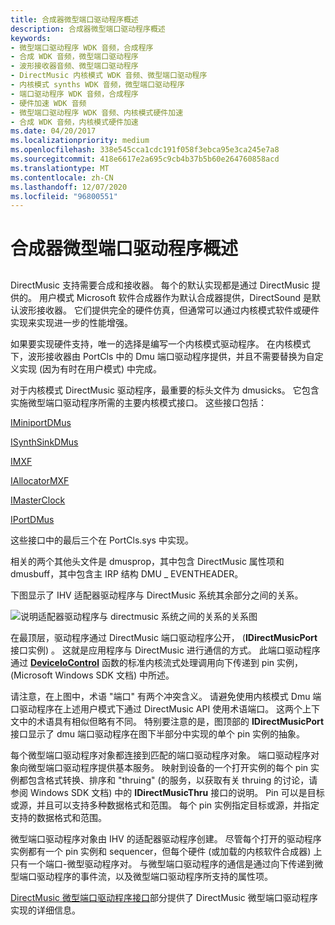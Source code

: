 ```yaml
---
title: 合成器微型端口驱动程序概述
description: 合成器微型端口驱动程序概述
keywords:
- 微型端口驱动程序 WDK 音频，合成程序
- 合成 WDK 音频，微型端口驱动程序
- 波形接收器音频、微型端口驱动程序
- DirectMusic 内核模式 WDK 音频、微型端口驱动程序
- 内核模式 synths WDK 音频，微型端口驱动程序
- 端口驱动程序 WDK 音频，合成程序
- 硬件加速 WDK 音频
- 微型端口驱动程序 WDK 音频、内核模式硬件加速
- 合成 WDK 音频，内核模式硬件加速
ms.date: 04/20/2017
ms.localizationpriority: medium
ms.openlocfilehash: 338e545cca1cdc191f058f3ebca95e3ca245e7a8
ms.sourcegitcommit: 418e6617e2a695c9cb4b37b5b60e264760858acd
ms.translationtype: MT
ms.contentlocale: zh-CN
ms.lasthandoff: 12/07/2020
ms.locfileid: "96800551"
---
```

# <a name="synthesizer-miniport-driver-overview"></a>合成器微型端口驱动程序概述


## <span id="synthesizer_miniport_driver_overview"></span><span id="SYNTHESIZER_MINIPORT_DRIVER_OVERVIEW"></span>


DirectMusic 支持需要合成和接收器。 每个的默认实现都是通过 DirectMusic 提供的。 用户模式 Microsoft 软件合成器作为默认合成器提供，DirectSound 是默认波形接收器。 它们提供完全的硬件仿真，但通常可以通过内核模式软件或硬件实现来实现进一步的性能增强。

如果要实现硬件支持，唯一的选择是编写一个内核模式驱动程序。 在内核模式下，波形接收器由 PortCls 中的 Dmu 端口驱动程序提供，并且不需要替换为自定义实现 (因为有时在用户模式) 中完成。

对于内核模式 DirectMusic 驱动程序，最重要的标头文件为 dmusicks。 它包含实施微型端口驱动程序所需的主要内核模式接口。 这些接口包括：

[IMiniportDMus](/windows-hardware/drivers/ddi/dmusicks/nn-dmusicks-iminiportdmus)

[ISynthSinkDMus](/windows-hardware/drivers/ddi/dmusicks/nn-dmusicks-isynthsinkdmus)

[IMXF](/windows-hardware/drivers/ddi/dmusicks/nn-dmusicks-imxf)

[IAllocatorMXF](/windows-hardware/drivers/ddi/dmusicks/nn-dmusicks-iallocatormxf)

[IMasterClock](/windows-hardware/drivers/ddi/dmusicks/nn-dmusicks-imasterclock)

[IPortDMus](/windows-hardware/drivers/ddi/dmusicks/nn-dmusicks-iportdmus)

这些接口中的最后三个在 PortCls.sys 中实现。

相关的两个其他头文件是 dmusprop，其中包含 DirectMusic 属性项和 dmusbuff，其中包含主 IRP 结构 DMU \_ EVENTHEADER。

下图显示了 IHV 适配器驱动程序与 DirectMusic 系统其余部分之间的关系。

![说明适配器驱动程序与 directmusic 系统之间的关系的关系图](images/dmkmbig.png)

在最顶层，驱动程序通过 DirectMusic 端口驱动程序公开， (**IDirectMusicPort** 接口实例) 。 这就是应用程序与 DirectMusic 进行通信的方式。 此端口驱动程序通过 [**DeviceIoControl**](/windows/win32/api/ioapiset/nf-ioapiset-deviceiocontrol) 函数的标准内核流式处理调用向下传递到 pin 实例， (Microsoft Windows SDK 文档) 中所述。

请注意，在上图中，术语 "端口" 有两个冲突含义。 请避免使用内核模式 Dmu 端口驱动程序在上述用户模式下通过 DirectMusic API 使用术语端口。 这两个上下文中的术语具有相似但略有不同。 特别要注意的是，图顶部的 **IDirectMusicPort** 接口显示了 dmu 端口驱动程序在图下半部分中实现的单个 pin 实例的抽象。

每个微型端口驱动程序对象都连接到匹配的端口驱动程序对象。 端口驱动程序对象向微型端口驱动程序提供基本服务。 映射到设备的一个打开实例的每个 pin 实例都包含格式转换、排序和 "thruing" (的服务，以获取有关 thruing 的讨论，请参阅 Windows SDK 文档) 中的 **IDirectMusicThru** 接口的说明。 Pin 可以是目标或源，并且可以支持多种数据格式和范围。 每个 pin 实例指定目标或源，并指定支持的数据格式和范围。

微型端口驱动程序对象由 IHV 的适配器驱动程序创建。 尽管每个打开的驱动程序实例都有一个 pin 实例和 sequencer，但每个硬件 (或加载的内核软件合成器) 上只有一个端口-微型驱动程序对。 与微型端口驱动程序的通信是通过向下传递到微型端口驱动程序的事件流，以及微型端口驱动程序所支持的属性项。

[DirectMusic 微型端口驱动程序接口](directmusic-miniport-driver-interface.md)部分提供了 DirectMusic 微型端口驱动程序实现的详细信息。

 

